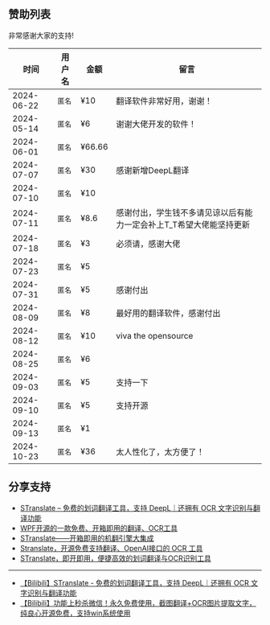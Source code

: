 ## 赞助列表

非常感谢大家的支持!

| 时间         | 用户名   | 金额     | 留言                                  |
|------------| -------- |--------|-------------------------------------|
| 2024-06-22 | `匿名`    | ¥10    | 翻译软件非常好用，谢谢！                        |
| 2024-05-14 | `匿名`    | ¥6     | 谢谢大佬开发的软件！                          |
| 2024-06-01 | `匿名`    | ¥66.66 |                                     |
| 2024-07-07 | `匿名`    | ¥30    | 感谢新增DeepL翻译                         |
| 2024-07-10 | `匿名`    | ¥10    |                                     |
| 2024-07-11 | `匿名`    | ¥8.6   | 感谢付出，学生钱不多请见谅以后有能力一定会补上T_T希望大佬能坚持更新 |
| 2024-07-18 | `匿名`    | ¥3     | 必须请，感谢大佬                            |
| 2024-07-23 | `匿名`    | ¥5     |                                     |
| 2024-07-31 | `匿名`    | ¥5     | 感谢付出                                |
| 2024-08-09 | `匿名`    | ¥8     | 最好用的翻译软件，感谢付出                       |
| 2024-08-12 | `匿名`    | ¥10    | viva the opensource                 |
| 2024-08-25 | `匿名`    | ¥6     |                                     |
| 2024-09-03 | `匿名`    | ¥5     | 支持一下                                |
| 2024-09-10 | `匿名`    | ¥5     | 支持开源                                |
| 2024-09-13 | `匿名`    | ¥1     |                                 |
| 2024-10-23 | `匿名`    | ¥36    | 太人性化了，太方便了！              |

## 分享支持

- [STranslate – 免费的划词翻译工具，支持 DeepL｜还拥有 OCR 文字识别与翻译功能](https://www.appinn.com/stranslate/)
- [WPF开源的一款免费、开箱即用的翻译、OCR工具 ](https://www.cnblogs.com/Can-daydayup/p/18062151)
- [STranslate——开箱即用的机翻引擎大集成](https://www.musingpages.com/technology/2024/02/20/stranslate-out-of-box)
- [Stranslate，开源免费支持翻译、OpenAI接口的 OCR 工具](https://www.ittel.cn/archives/31325.html)
- [STranslate，即开即用，便捷高效的划词翻译与OCR识别工具](https://post.smzdm.com/p/axoeo3ew/)

---
- [【Bilibili】STranslate - 免费的划词翻译工具，支持 DeepL｜还拥有 OCR 文字识别与翻译功能](https://www.bilibili.com/video/BV1Ta4y127eR/)
- [【Bilibili】功能上秒杀微信！永久免费使用，截图翻译+OCR图片提取文字，纯良心开源免费，支持win系统使用](https://www.bilibili.com/video/BV1fS411A7Ut)
